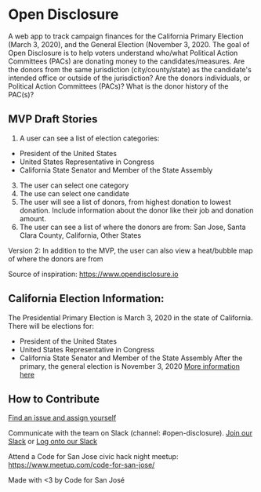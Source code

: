 # Open Disclosure
A web app to track campaign finances for the California Primary Election (March 3, 2020), and the General Election (November 3, 2020. The goal of Open Disclosure is to help voters understand who/what Political Action Committees (PACs) are donating money to the candidates/measures. Are the donors from the same jurisdiction (city/county/state) as the candidate's intended office or outside of the jurisdiction? Are the donors individuals, or Political Action Committees (PACs)? What is the donor history of the PAC(s)?

## MVP Draft Stories
1. A user can see a list of election categories:
- President of the United States
- United States Representative in Congress
- California State Senator and Member of the State Assembly
3. The user can select one category
4. The use can select one candidate
4. The user will see a list of donors, from highest donation to lowest donation. Include information about the donor like their job and donation amount.
5. The user can see a list of where the donors are from: San Jose, Santa Clara County, California, Other States

Version 2:
In addition to the MVP, the user can also view a heat/bubble map of where the donors are from

Source of inspiration: https://www.opendisclosure.io

## California Election Information:
The Presidential Primary Election is March 3, 2020 in the state of California. There will be elections for:
- President of the United States
- United States Representative in Congress
- California State Senator and Member of the State Assembly
After the primary, the general election is November 3, 2020
[More information here](https://www.sos.ca.gov/elections/upcoming-elections/presidential-primary-election-march-3-2020/election-guide/)

## How to Contribute
[Find an issue and assign yourself](https://github.com/codeforsanjose/open-disclosure/issues)

Communicate with the team on Slack (channel: #open-disclosure). [Join our Slack](https://slackin-c4sj.herokuapp.com/) or [Log onto our Slack](https://codeforsanjose.slack.com/)

Attend a Code for San Jose civic hack night meetup: https://www.meetup.com/code-for-san-jose/

Made with <3 by Code for San José
